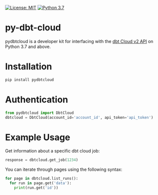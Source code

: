 [![License: MIT](https://img.shields.io/badge/License-MIT-yellow.svg)](https://opensource.org/licenses/MIT)
[![Python 3.7](https://upload.wikimedia.org/wikipedia/commons/f/fc/Blue_Python_3.7_Shield_Badge.svg)](https://www.python.org/downloads/release/python-370/)

# py-dbt-cloud
pydbtcloud is a developer kit for interfacing with the [dbt Cloud v2 API](https://app.swaggerhub.com/apis-docs/Sinter/api_v2/2.0.0a1#/) on Python 3.7 and above.

# Installation

```bash
pip install pydbtcloud
```

# Authentication

```python
from pydbtcloud import DbtCloud
dbtcloud = DbtCloud(account_id='account_id', api_token='api_token')
```

# Example Usage

Get information about a specific dbt cloud job:

```python
response = dbtcloud.get_job(1234)
```

You can iterate through pages using the following syntax:

```python
for page in dbtcloud.list_runs():
  for run in page.get('data'):
    print(run.get('id'))
```
